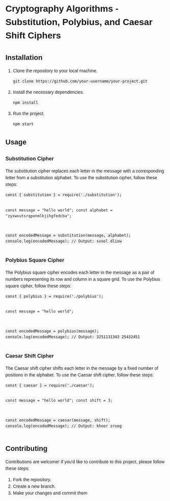 <!DOCTYPE html>
<html lang="en">

<head>
  <meta charset="UTF-8">
  <meta name="viewport" content="width=device-width, initial-scale=1.0">
  <title>Cryptography Algorithms - Substitution, Polybius, and Caesar Shift Ciphers</title>
  <style>
    body {
      font-family: Arial, sans-serif;
      line-height: 1.5;
      margin: 20px;
    }

    h1 {
      font-size: 28px;
      margin-bottom: 20px;
    }

    h2 {
      font-size: 22px;
      margin-bottom: 15px;
    }

    code {
      font-family: Consolas, monospace;
      background-color: #f2f2f2;
      padding: 2px 5px;
      border-radius: 4px;
    }
  </style>
</head>

<body>
  <h1>Cryptography Algorithms - Substitution, Polybius, and Caesar Shift Ciphers</h1>

  <h2>Installation</h2>
  <ol>
    <li>Clone the repository to your local machine.</li>
    <pre><code>git clone https://github.com/your-username/your-project.git</code></pre>
    <li>Install the necessary dependencies.</li>
    <pre><code>npm install</code></pre>
    <li>Run the project.</li>
    <pre><code>npm start</code></pre>
  </ol>

  <h2>Usage</h2>

  <h3>Substitution Cipher</h3>
  <p>The substitution cipher replaces each letter in the message with a corresponding letter from a substitution alphabet.
    To use the substitution cipher, follow these steps:</p>
  <pre><code>const { substitution } = require('./substitution');

const message = "hello world";
const alphabet = "zyxwvutsrqponmlkjihgfedcba";

const encodedMessage = substitution(message, alphabet);
console.log(encodedMessage); // Output: svool dliow
</code></pre>

  <h3>Polybius Square Cipher</h3>
  <p>The Polybius square cipher encodes each letter in the message as a pair of numbers representing its row and column
    in a square grid. To use the Polybius square cipher, follow these steps:</p>
  <pre><code>const { polybius } = require('./polybius');

const message = "hello world";

const encodedMessage = polybius(message);
console.log(encodedMessage); // Output: 3251131343 25432451
</code></pre>

  <h3>Caesar Shift Cipher</h3>
  <p>The Caesar shift cipher shifts each letter in the message by a fixed number of positions in the alphabet.
    To use the Caesar shift cipher, follow these steps:</p>
  <pre><code>const { caesar } = require('./caesar');

const message = "hello world";
const shift = 3;

const encodedMessage = caesar(message, shift);
console.log(encodedMessage); // Output: khoor zruog
</code></pre>

  <h2>Contributing</h2>
  <p>Contributions are welcome! If you'd like to contribute to this project, please follow these steps:</p>
  <ol>
    <li>Fork the repository.</li>
    <li>Create a new branch.</li>
    <li>Make your changes and commit them

